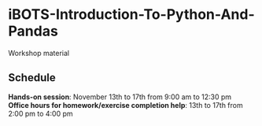 # iBOTS-Introduction-To-Python-And-Pandas
Workshop material

## Schedule

**Hands-on session**: November 13th to 17th from 9:00 am to 12:30 pm </br>
**Office hours for homework/exercise completion help**: 13th to 17th from 2:00 pm to 4:00 pm



